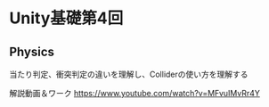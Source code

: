 # Unity基礎第4回
## Physics
当たり判定、衝突判定の違いを理解し、Colliderの使い方を理解する

解説動画＆ワーク
https://www.youtube.com/watch?v=MFvuIMvRr4Y
